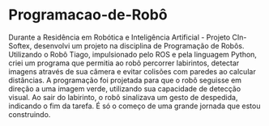 # Programacao-de-Robô

Durante a Residência em Robótica e Inteligência Artificial - Projeto CIn-Softex, desenvolvi um projeto na disciplina de Programação de Robôs. Utilizando o Robô Tiago, impulsionado pelo ROS e pela linguagem Python, criei um programa que permitia ao robô percorrer labirintos, detectar imagens através de sua câmera e evitar colisões com paredes ao calcular distâncias.
A programação foi projetada para que o robô seguisse em direção a uma imagem verde, utilizando sua capacidade de detecção visual. Ao sair do labirinto, o robô sinalizava um gesto de despedida, indicando o fim da tarefa. É só o começo de uma grande jornada que estou construindo.
